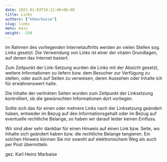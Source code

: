```yaml
---
date: 2021-01-03T19:12:00+06:00
title: Links 
authors: ["khmarbaise"]
slug: links
menu: main
weight: -230
---
```


Im Rahmen des vorliegenden Internetauftritts werden an vielen Stellen sog.
Links gesetzt. Die Verwendung von Links ist einer der vitalen Grundlagen, auf denen
das Internet basiert.

Zum Zeitpunkt der Link-Setzung wurden die Links mit der Absicht gesetzt, weitere
Informationen zu liefern bzw. dem Besucher zur Verfügung zu stellen, oder auch
auf Seiten zu verweisen, deren Aussehen oder Inhalte ich für erwähnenswert
halte.

Die Inhalte der verlinkten Seiten wurden zum Zeitpunkt der Linksetzung
kontrolliert, ob die gewünschten Informationen dort vorliegen.

Sollte sich das für einen oder mehrere Links nach der Linksetzung geändert
haben, entweder im Bezug auf den Informationsgehalt oder im Bezug auf
eventuelle rechtliche Belange, so haben wir darauf leider keinen Einfluss.

Wir sind aber sehr dankbar für einen Hinweis auf einen Link bzw. Seite, wo
Inhalte sich geändert haben bzw. die rechtliche Belange tangieren. Ein solchen
Hinweis können Sie mir sowohl auf elektronischem Weg als auch per Post
übermitteln.

gez. Karl Heinz Marbaise

